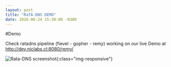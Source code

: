 ```yaml
---
layout: post
title: "RaTA-DNS DEMO"
date: 2016-06-24 15:30:00 -0300
---
```


#Demo

Check ratadns pipeline (fievel - gopher - remy) working on our live Demo
at http://dev.niclabs.cl:8080/remy/

![Rata-DNS screenshot]({{site.baseurl}}/images/ratadns.png){:class="img-responsive"}

